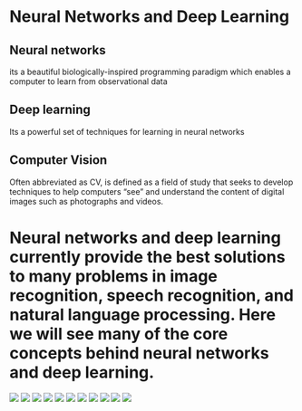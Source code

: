 # Neural Networks and Deep Learning


## Neural networks
   its a beautiful biologically-inspired programming paradigm which enables a computer to learn from observational data
## Deep learning
   Its a powerful set of techniques for learning in neural networks
## Computer Vision
   Often abbreviated as CV, is defined as a field of study that seeks to develop techniques to help computers “see” and understand the content of digital images such as photographs and videos.
   

# Neural networks and deep learning currently provide the best solutions to many problems in image recognition, speech recognition, and natural language processing. Here we will see many of the core concepts behind neural networks and deep learning.


![](./assets/1.jpeg)
![](./assets/2.jpeg)
![](./assets/4.jpeg)
![](./assets/5.jpeg)
![](./assets/6.jpeg)
![](./assets/7.jpeg)
![](./assets/8.jpeg)
![](./assets/9.jpeg)
![](./assets/10.jpeg)
![](./assets/11.jpeg)
![](./assets/12.jpg)
